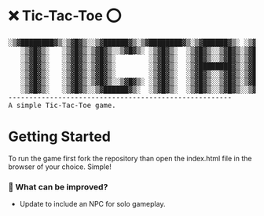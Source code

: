 # ️❌ Tic-Tac-Toe ⭕
<pre>
░▒▓████████▓▒░▒▓█▓▒░░▒▓██████▓▒░▒▓████████▓▒░▒▓██████▓▒░ ░▒▓██████▓▒░▒▓████████▓▒░▒▓██████▓▒░░▒▓████████▓▒░ 
   ░▒▓█▓▒░   ░▒▓█▓▒░▒▓█▓▒░░▒▓█▓▒░ ░▒▓█▓▒░  ░▒▓█▓▒░░▒▓█▓▒░▒▓█▓▒░░▒▓█▓▒░ ░▒▓█▓▒░  ░▒▓█▓▒░░▒▓█▓▒░▒▓█▓▒░        
   ░▒▓█▓▒░   ░▒▓█▓▒░▒▓█▓▒░        ░▒▓█▓▒░  ░▒▓█▓▒░░▒▓█▓▒░▒▓█▓▒░        ░▒▓█▓▒░  ░▒▓█▓▒░░▒▓█▓▒░▒▓█▓▒░        
   ░▒▓█▓▒░   ░▒▓█▓▒░▒▓█▓▒░        ░▒▓█▓▒░  ░▒▓████████▓▒░▒▓█▓▒░        ░▒▓█▓▒░  ░▒▓█▓▒░░▒▓█▓▒░▒▓██████▓▒░   
   ░▒▓█▓▒░   ░▒▓█▓▒░▒▓█▓▒░        ░▒▓█▓▒░  ░▒▓█▓▒░░▒▓█▓▒░▒▓█▓▒░        ░▒▓█▓▒░  ░▒▓█▓▒░░▒▓█▓▒░▒▓█▓▒░        
   ░▒▓█▓▒░   ░▒▓█▓▒░▒▓█▓▒░░▒▓█▓▒░ ░▒▓█▓▒░  ░▒▓█▓▒░░▒▓█▓▒░▒▓█▓▒░░▒▓█▓▒░ ░▒▓█▓▒░  ░▒▓█▓▒░░▒▓█▓▒░▒▓█▓▒░        
   ░▒▓█▓▒░   ░▒▓█▓▒░░▒▓██████▓▒░  ░▒▓█▓▒░  ░▒▓█▓▒░░▒▓█▓▒░░▒▓██████▓▒░  ░▒▓█▓▒░   ░▒▓██████▓▒░░▒▓████████▓▒░ 
------------------------------------------------------
A simple Tic-Tac-Toe game.
</pre>

# Getting Started
To run the game first fork the repository than open the index.html file in the browser of your choice. Simple!

### 📝 What can be improved?
- Update to include an NPC for solo gameplay.
